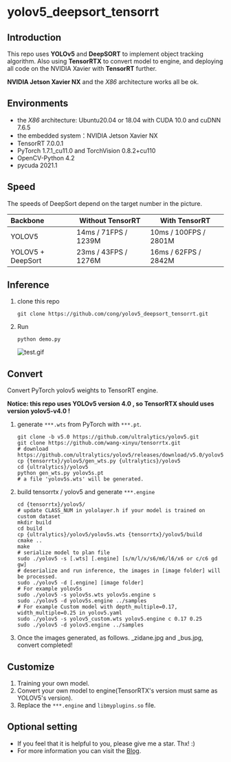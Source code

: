 # yolov5_deepsort_tensorrt

## Introduction

This repo uses **YOLOv5** and **DeepSORT** to implement object tracking algorithm. Also using **TensorRTX** to convert model to engine, and deploying all code on the NVIDIA Xavier with **TensorRT** further.

**NVIDIA Jetson Xavier NX**  and the *X86* architecture works all be ok. 





## Environments

- the *X86* architecture: Ubuntu20.04 or 18.04 with CUDA 10.0 and cuDNN 7.6.5
- the embedded system：NVIDIA Jetson Xavier NX
- TensorRT 7.0.0.1
- PyTorch 1.7.1_cu11.0 and TorchVision 0.8.2+cu110
- OpenCV-Python 4.2
- pycuda 2021.1



## Speed

The speeds of DeepSort depend on the target number in the picture.

| Backbone          | Without TensorRT      | With TensorRT          |
| :---------------- | --------------------- | ---------------------- |
| YOLOV5            | 14ms / 71FPS / 1239M  | 10ms /  100FPS / 2801M |
| YOLOV5 + DeepSort | 23ms / 43FPS /  1276M | 16ms / 62FPS / 2842M   |



## Inference

1. clone this repo

   ```shell
   git clone https://github.com/cong/yolov5_deepsort_tensorrt.git
   ```

2. Run

   ```
   python demo.py
   ```

   ![test.gif](https://pic1.zhimg.com/80/v2-d7975d2f02d2cc3bf9baf40acbe43a2a_720w.gif)

## Convert

Convert PyTorch yolov5 weights to TensorRT engine.

**Notice: this repo uses YOLOv5 version 4.0 , so TensorRTX should uses version yolov5-v4.0 !**

1. generate `***.wts` from PyTorch with `***.pt`.

   ```shell
   git clone -b v5.0 https://github.com/ultralytics/yolov5.git
   git clone https://github.com/wang-xinyu/tensorrtx.git
   # download https://github.com/ultralytics/yolov5/releases/download/v5.0/yolov5s.pt
   cp {tensorrtx}/yolov5/gen_wts.py {ultralytics}/yolov5
   cd {ultralytics}/yolov5
   python gen_wts.py yolov5s.pt
   # a file 'yolov5s.wts' will be generated.
   ```

2. build tensorrtx / yolov5 and generate `***.engine`

   ```shell
   cd {tensorrtx}/yolov5/
   # update CLASS_NUM in yololayer.h if your model is trained on custom dataset
   mkdir build
   cd build
   cp {ultralytics}/yolov5/yolov5s.wts {tensorrtx}/yolov5/build
   cmake ..
   make
   # serialize model to plan file
   sudo ./yolov5 -s [.wts] [.engine] [s/m/l/x/s6/m6/l6/x6 or c/c6 gd gw]
   # deserialize and run inference, the images in [image folder] will be processed.
   sudo ./yolov5 -d [.engine] [image folder]
   # For example yolov5s
   sudo ./yolov5 -s yolov5s.wts yolov5s.engine s
   sudo ./yolov5 -d yolov5s.engine ../samples
   # For example Custom model with depth_multiple=0.17, width_multiple=0.25 in yolov5.yaml
   sudo ./yolov5 -s yolov5_custom.wts yolov5.engine c 0.17 0.25
   sudo ./yolov5 -d yolov5.engine ../samples
   ```


3. Once the images generated, as follows. _zidane.jpg and _bus.jpg, convert completed!

## Customize

1. Training your own model.
2. Convert your own model to engine(TensorRTX's version must same as YOLOV5's version).
3. Replace the `***.engine` and `libmyplugins.so` file.

## Optional setting

- If you feel that it is helpful to you, please give me a star. Thx!  :)
- For more information you can visit the [Blog](http://wangcong.net).
